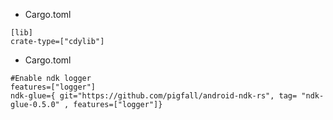 * Cargo.toml 
```
[lib]
crate-type=["cdylib"]
```

* Cargo.toml
```
#Enable ndk logger
features=["logger"]
ndk-glue={ git="https://github.com/pigfall/android-ndk-rs", tag= "ndk-glue-0.5.0" , features=["logger"]}
```

